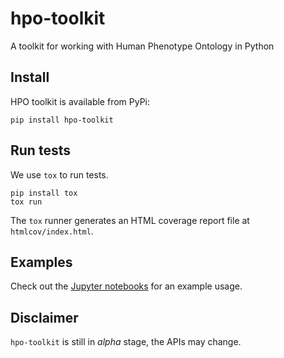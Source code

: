 # hpo-toolkit

A toolkit for working with Human Phenotype Ontology in Python

## Install

HPO toolkit is available from PyPi:

```shell
pip install hpo-toolkit
```

## Run tests

We use `tox` to run tests.
 
```shell
pip install tox
tox run
```

The `tox` runner generates an HTML coverage report file at `htmlcov/index.html`.

## Examples

Check out the [Jupyter 
notebooks](https://github.com/TheJacksonLaboratory/hpo-toolkit/tree/main/notebooks) for an example usage.

## Disclaimer

`hpo-toolkit` is still in *alpha* stage, the APIs may change.

